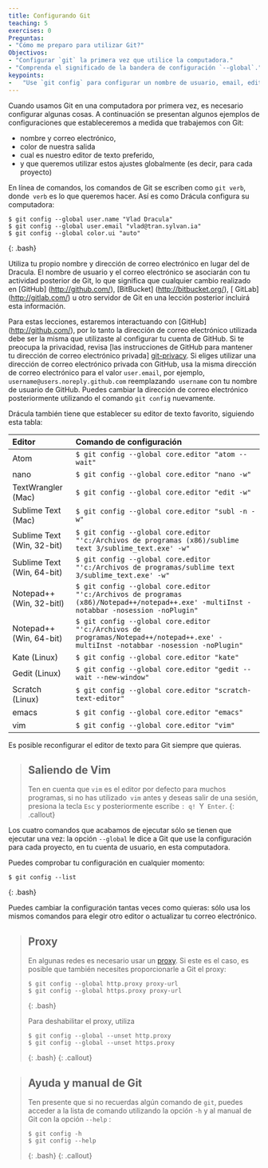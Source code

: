 ```yaml
---
title: Configurando Git
teaching: 5
exercises: 0
Preguntas:
- "Cómo me preparo para utilizar Git?"
Objectivos:
- "Configurar `git` la primera vez que utilice la computadora."
- "Comprenda el significado de la bandera de configuración `--global`."
keypoints:
-   "Use `git config` para configurar un nombre de usuario, email, editor, y otras preferencias."
---
```


Cuando usamos Git en una computadora por primera vez, 
es necesario configurar algunas cosas. A continuación se presentan algunos ejemplos 
de configuraciones que estableceremos a medida que trabajemos con Git:

*   nombre y correo electrónico,
*   color de nuestra salida
*   cual es nuestro editor de texto preferido,
*   y que queremos utilizar estos ajustes globalmente (es decir, para cada proyecto)

En línea de comandos, los comandos de Git se escriben como `git verb`, 
donde` verb` es lo que queremos hacer. Así es como 
Drácula configura su computadora:

~~~
$ git config --global user.name "Vlad Dracula"
$ git config --global user.email "vlad@tran.sylvan.ia"
$ git config --global color.ui "auto"
~~~
{: .bash}

Utiliza tu propio nombre y dirección de correo electrónico en lugar del de Dracula. El nombre de usuario y el correo electrónico se asociarán con tu actividad posterior de Git, 
lo que significa que cualquier cambio realizado en
[GitHub] (http://github.com/), 
[BitBucket] (http://bitbucket.org/), 
[ GitLab] (http://gitlab.com/) u
otro servidor de Git 
en una lección posterior incluirá esta información.

Para estas lecciones, estaremos interactuando con [GitHub] (http://github.com/), por lo tanto la dirección de correo electrónico utilizada debe ser la misma que utilizaste al configurar tu cuenta de GitHub. Si te preocupa la privacidad, revisa [las instrucciones de GitHub para mantener tu dirección de correo electrónico privada] [git-privacy].
Si eliges utilizar una dirección de correo electrónico privada con GitHub, usa la misma dirección de correo electrónico para el valor `user.email`, por ejemplo, `username@users.noreply.github.com`  reemplazando` username` con tu nombre de usuario de GitHub. Puedes cambiar la dirección de correo electrónico posteriormente utilizando el comando `git config` nuevamente.

Drácula también tiene que establecer su editor de texto favorito, siguiendo esta tabla:

| Editor             | Comando de configuración                            |
|:-------------------|:-------------------------------------------------|
| Atom | `$ git config --global core.editor "atom --wait"`|
| nano               | `$ git config --global core.editor "nano -w"`    |
| TextWrangler (Mac)      | `$ git config --global core.editor "edit -w"`    |
| Sublime Text (Mac) | `$ git config --global core.editor "subl -n -w"` |
| Sublime Text (Win, 32-bit) | `$ git config --global core.editor "'c:/Archivos de programas (x86)/sublime text 3/sublime_text.exe' -w"` |
| Sublime Text (Win, 64-bit) | `$ git config --global core.editor "'c:/Archivos de programas/sublime text 3/sublime_text.exe' -w"` |
| Notepad++ (Win, 32-bitl)    | `$ git config --global core.editor "'c:/Archivos de programas (x86)/Notepad++/notepad++.exe' -multiInst -notabbar -nosession -noPlugin"`|
| Notepad++ (Win, 64-bit)    | `$ git config --global core.editor "'c:/Archivos de programas/Notepad++/notepad++.exe' -multiInst -notabbar -nosession -noPlugin"`|
| Kate (Linux)       | `$ git config --global core.editor "kate"`       |
| Gedit (Linux)      | `$ git config --global core.editor "gedit --wait --new-window"`   |
| Scratch (Linux)       | `$ git config --global core.editor "scratch-text-editor"`  |
| emacs              | `$ git config --global core.editor "emacs"`   |
| vim                | `$ git config --global core.editor "vim"`   |

Es posible reconfigurar el editor de texto para Git siempre que quieras.

> ## Saliendo de Vim
>
>Ten en cuenta que `vim` es el editor por defecto para muchos programas, si no has utilizado` vim` antes y deseas salir de una sesión, presiona la tecla `Esc` y posteriormente escribe `: q! `Y` Enter`.
{: .callout}

Los cuatro comandos que acabamos de ejecutar sólo se tienen que ejecutar una vez: la opción `--global` le dice a Git que use la configuración para cada proyecto, en tu cuenta de usuario, en esta computadora.

Puedes comprobar tu configuración en cualquier momento:

~~~
$ git config --list
~~~
{: .bash}

Puedes cambiar la configuración tantas veces como quieras: sólo usa los mismos comandos para elegir otro editor o actualizar tu correo electrónico.

> ## Proxy
>
> En algunas redes es necesario usar un
> [proxy](https://en.wikipedia.org/wiki/Proxy_server). Si este es el caso, es
> posible que también necesites proporcionarle a Git el proxy:
>
> ~~~
> $ git config --global http.proxy proxy-url
> $ git config --global https.proxy proxy-url
> ~~~
> {: .bash}
>
> Para deshabilitar el proxy, utiliza
>
> ~~~
> $ git config --global --unset http.proxy
> $ git config --global --unset https.proxy
> ~~~
> {: .bash}
{: .callout}

> ## Ayuda y manual de Git
>
> Ten presente que si no recuerdas algún comando de  `git`, puedes acceder a la lista de comando utilizando la opción `-h` y al manual de Git con la opción `--help` :
>
> ~~~
> $ git config -h
> $ git config --help
> ~~~
> {: .bash}
{: .callout}

[git-privacy]: https://help.github.com/articles/keeping-your-email-address-private/
